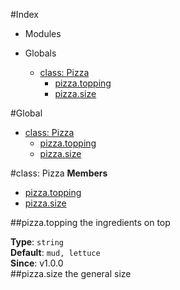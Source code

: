 #Index

* Modules

* Globals
  * [class: Pizza](#Pizza)
    * [pizza.topping](#Pizza#topping)
    * [pizza.size](#Pizza#size)

#Global
  * [class: Pizza](#Pizza)
    * [pizza.topping](#Pizza#topping)
    * [pizza.size](#Pizza#size)

<a name="Pizza"></a>
#class: Pizza
**Members**

* [pizza.topping](#Pizza#topping)
* [pizza.size](#Pizza#size)

<a name="Pizza#topping"></a>
##pizza.topping
the ingredients on top

**Type**: `string`  
**Default**: `mud, lettuce`  
**Since**: v1.0.0  
<a name="Pizza#size"></a>
##pizza.size
the general size

